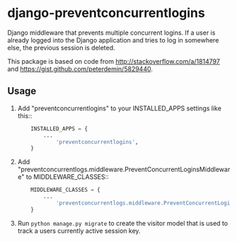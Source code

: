 django-preventconcurrentlogins
==============================

Django middleware that prevents multiple concurrent logins. If a user is already logged into the Django application and
tries to log in somewhere else, the previous session is deleted.


This package is based on code from http://stackoverflow.com/a/1814797 and https://gist.github.com/peterdemin/5829440.


Usage
-----------

1. Add "preventconcurrentlogins" to your INSTALLED_APPS settings like this::

    ```python
        INSTALLED_APPS = {        
            ...
                'preventconcurrentlogins',
        }
    ```
    

2. Add "preventconcurrentlogs.middleware.PreventConcurrentLoginsMiddleware" to MIDDLEWARE_CLASSES::

    ```python
        MIDDLEWARE_CLASSES = {        
            ...
                'preventconcurrentlogs.middleware.PreventConcurrentLoginsMiddleware',
        }
    ```
    

3. Run `python manage.py migrate` to create the visitor model that is used to track a users currently active session
key.
